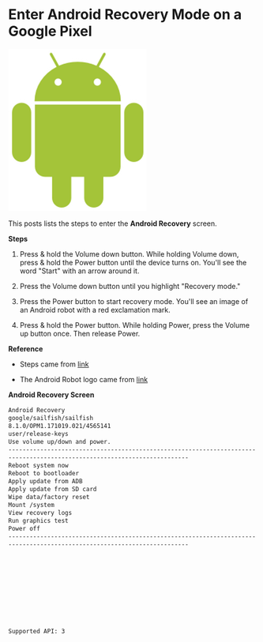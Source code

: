 # Enter Android Recovery Mode on a Google Pixel

![android_logo](android_logo.png)

This posts lists the steps to enter the **Android Recovery** screen.

**Steps**

1.  Press & hold the Volume down button. While holding Volume down, press & hold the Power button until the device turns on. You'll see the word "Start" with an arrow around it.
    
2.  Press the Volume down button until you highlight "Recovery mode."
    
3.  Press the Power button to start recovery mode. You'll see an image of an Android robot with a red exclamation mark.
    
4.  Press & hold the Power button. While holding Power, press the Volume up button once. Then release Power.
    

**Reference**

-   Steps came from [link](http://productforums.google.com/forum/#!topic/phone-by-google/dJRZ4stDSs8)
    
-   The Android Robot logo came from [link](http://developer.android.com/distribute/marketing-tools/brand-guidelines.html)
    

**Android Recovery Screen**

```
Android Recovery
google/sailfish/sailfish
8.1.0/OPM1.171019.021/4565141
user/release-keys
Use volume up/down and power.
-------------------------------------------------------------------------------------------------------------------------
Reboot system now
Reboot to bootloader
Apply update from ADB
Apply update from SD card
Wipe data/factory reset
Mount /system
View recovery logs
Run graphics test
Power off
-------------------------------------------------------------------------------------------------------------------------










Supported API: 3
```